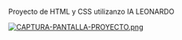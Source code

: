 Proyecto de HTML y CSS utilizanzo IA LEONARDO

[![CAPTURA-PANTALLA-PROYECTO.png](https://i.postimg.cc/7YFg4Smy/CAPTURA-PANTALLA-PROYECTO.png)](https://postimg.cc/KR5Krk69)
